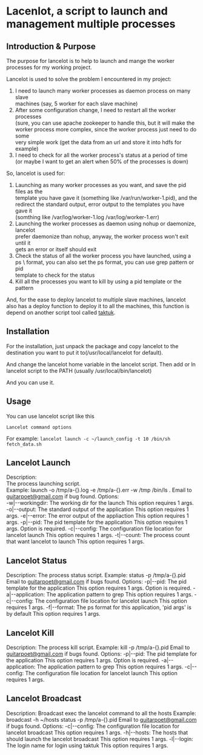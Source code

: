 Lacenlot, a script to launch and management multiple processes
================================================================================

Introduction & Purpose
--------------------------------------------------------------------------------

The purpose for lancelot is to help to launch and mange the worker processes for
my working project.

Lancelot is used to solve the problem I encountered in my project:

1. I need to launch many worker processes as daemon process on many slave \
	machines (say, 5 worker for each slave machine)
2. After some configuration change, I need to restart all the worker processes \
	(sure, you can use apache zookeeper to handle this, but it will make the \
	worker process more complex, since the worker process just need to do some \
	very simple work (get the data from an url and store it into hdfs for example)
3. I need to check for all the worker process's status at a period of time \
	(or maybe I want to get an alert when 50% of the processes is down)

So, lancelot is used for:

1. Launching as many worker processes as you want, and save the pid files as the \
	template you have gave it (something like /var/run/worker-1.pid), and the \
	redirect the standard output, error output to the templates you have gave it \
	(somthing like /var/log/worker-1.log /var/log/worker-1.err)
2. Launching the worker processes as daemon using nohup or daemonize, lancelot \
	prefer daemonize than nohup, anyway, the worker process won't exit until it \
	gets an error or itself should exit
3. Check the status of all the worker process you have launched, using a ps \ 
	format, you can also set the ps format, you can use grep pattern or pid \
	template to check for the status
4. Kill all the processes you want to kill by using a pid template or the pattern

And, for the ease to deploy lancelot to multiple slave machines, lancelot also has
a deploy function to deploy it to all the machines, this function is depend on 
another script tool called [taktuk](http://taktuk.gforge.inria.fr).

Installation
--------------------------------------------------------------------------------

For the installation, just unpack the package and copy lancelot to the destination
you want to put it to(/usr/local/lancelot for default).

And change the lancelot home variable in the lancelot script. Then add or ln lancelot
script to the PATH (usually /usr/local/bin/lancelot)

And you can use it.

Usage
--------------------------------------------------------------------------------

You can use lancelot script like this

`Lancelot command options`

For example:
`lancelot launch -c ~/launch_config -t 10 /bin/sh fetch_data.sh`

Lancelot Launch
--------------------------------------------------------------------------------

Description:     
	The process launching script.    
	Example:    launch -o /tmp/a-{}.log -e /tmp/a-{}.err -w /tmp /bin/ls .
    Email to guitarpoet@gmail.com if bug found.
Options:     
	-w|--workingdir:        The working dir for the launch
        This option requires 1 args.
    -o|--output:
        The standard output of the application
        This option requires 1 args.
    -e|--error:
        The error output of the appliaction
        This option requires 1 args.
    -p|--pid:
        The pid template for the application
        This option requires 1 args.
        Option is required.
    -c|--config:
        The configuration file location for lancelot launch
        This option requires 1 args.
    -t|--count:
        The process count that want lancelot to launch
        This option requires 1 args.

Lancelot Status
--------------------------------------------------------------------------------

Description: 
    The process status script.
    Example:
    status -p /tmp/a-{}.pid
    Email to guitarpoet@gmail.com if bugs found.
Options: 
    -p|--pid:
        The pid template for the application
        This option requires 1 args.
        Option is required.
    -a|--application:
        The application pattern to grep
        This option requires 1 args.
    -c|--config:
        The configuration file location for lancelot launch
        This option requires 1 args.
    -f|--format:
        The ps format for this application, 'pid args' is by default
        This option requires 1 args.

Lancelot Kill
--------------------------------------------------------------------------------

Description: 
    The process kill script.
    Example:
    kill -p /tmp/a-{}.pid
    Email to guitarpoet@gmail.com if bugs found.
Options: 
    -p|--pid:
        The pid template for the application
        This option requires 1 args.
        Option is required.
    -a|--application:
        The application pattern to grep
        This option requires 1 args.
    -c|--config:
        The configuration file location for lancelot launch
        This option requires 1 args.

Lancelot Broadcast
--------------------------------------------------------------------------------

Description: 
    Broadcast exec the lancelot command to all the hosts
    Example:
    broadcast -h ~/hosts status -p /tmp/a-{}.pid
    Email to guitarpoet@gmail.com if bugs found.
Options: 
    -c|--config:
        The configuration file location for lancelot broadcast
        This option requires 1 args.
    -h|--hosts:
        The hosts that should launch the lancelot broadcast
        This option requires 1 args.
    -l|--login:
        The login name for login using taktuk
        This option requires 1 args.

